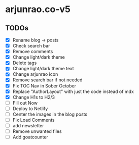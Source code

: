 # arjunrao.co-v5

## TODOs

- [x] Rename blog -> posts
- [x] Check search bar
- [x] Remove comments
- [x] Change light/dark theme
- [x] Delete tags
- [x] Change light/dark theme text
- [x] Change arjunrao icon
- [x] Remove search bar if not needed
- [x] Fix TOC Nav in Sober October
- [x] Replace "AuthorLayout" with just the code instead of mdx
- [x] Change H1s to H2/3
- [ ] Fill out Now
- [ ] Deploy to Netlify
- [ ] Center the images in the blog posts
- [ ] Fix Load Comments
- [ ] add newsletter
- [ ] Remove unwanted files
- [ ] Add goatcounter
